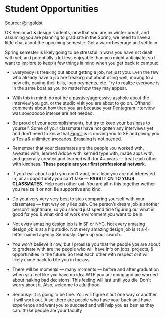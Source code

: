 # Student Opportunities

Source: [@mgoldst](https://twitter.com/mgoldst/status/1209157681040232448)

OK Senior art & design students, now that you are on winter break, and assuming you are planning to graduate in the Spring, we need to have a little chat about the upcoming semester. Get a warm beverage and settle in.

Spring semester is likely going to be stressful in ways you have not dealt with yet, and potentially a lot less enjoyable than you might anticipate, so I want to implore to keep a few things in mind when you get back to campus:

- Everybody is freaking out about getting a job, not just you. Even the few who already have a job are freaking out about doing well, moving to a new city, paying their bills, loan payments, etc. Try to realize everyone is in the same boat as you no matter how they may appear.

- With this in mind: do not be a passive/aggressive asshole about the interview you got, or the studio visit you are about to go on. Offhand comments about how tired you are because your [Pentagram](https://en.wikipedia.org/wiki/Pentagram_(design_firm)) interview was soooooooo intense are not needed.

- Be proud of your accomplishments, but try to keep your business to yourself. Some of your classmates have not gotten any interviews yet and don’t need to know that [Figma](https://www.figma.com/) is is moving you to SF and giving you a Tesla & unlimited avocados. Bragging is not needed.

- Remember that your classmates are the people you worked with, sweated with, learned Adobe with, kerned type with, made apps with, and generally created and learned with for 4+ years — treat each other with kindness. **These people are your first professional network**.

- If you hear about a job you don’t want, or a lead you are not interested in, or an opportunity you can’t take — **PASS IT ON TO YOUR CLASSMATES**. Help each other out. You are all in this together wether you realize it or not. Be supportive and kind.

- Do your very very very best to stop comparing yourself with your classmates — that way only lies pain. One person’s dream job is another person’s nightmare, so you should just spend time figuring out what is good for you & what kind of work environment you want to be in.

- Not every amazing design job is in SF or NYC. Not every amazing design job is at a hip studio. Not every amazing design job is at a 4-letter named agency. Seriously. Open up your search.

- You won't believe it now, but I promise you that the people you are about to graduate with are the people who will have info on jobs, projects, & opportunities in the future. So treat each other with respect or it will likely come back to bite you in the ass.

- There will be moments — many moments — before and after graduation when you feel like you have no idea WTF you are doing and are worried about making bad decisions. This feeling will last until you die. Don't worry about it. Also, welcome to adulthood.

- Seriously: it is going to be fine. You will figure it out one way or another. It will work out. Also, there are people who have your back and have experience and want you to succeed and will help you as best as they can: these people are your faculty.